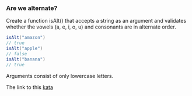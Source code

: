 ### Are we alternate?

Create a function isAlt() that accepts a string as an argument and validates whether the vowels (a, e, i, o, u) and consonants are in alternate order.
```java
isAlt("amazon")
// true
isAlt("apple")
// false
isAlt("banana")
// true
```
Arguments consist of only lowercase letters.  

The link to this [kata](https://www.codewars.com/kata/are-we-alternate/java)
